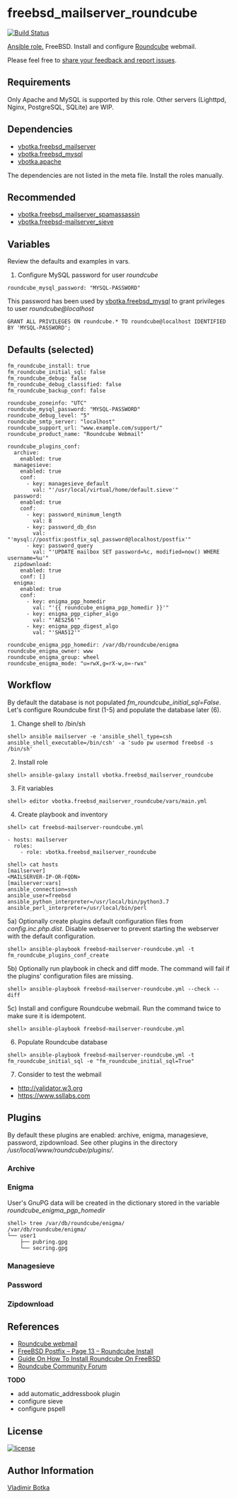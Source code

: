 # freebsd_mailserver_roundcube

[![Build Status](https://travis-ci.org/vbotka/ansible-freebsd-mailserver-roundcube.svg?branch=master)](https://travis-ci.org/vbotka/freebsd-mailserver-roundcube)

[Ansible role.](https://galaxy.ansible.com/vbotka/freebsd_mailserver_roundcube/) FreeBSD. Install and configure [Roundcube](https://roundcube.net/) webmail.

Please feel free to [share your feedback and report issues](https://github.com/vbotka/ansible-freebsd-mailserver-roundcube/issues).

## Requirements

Only Apache and MySQL is supported by this role. Other servers (Lighttpd, Nginx, PostgreSQL, SQLite) are WIP.


## Dependencies

- [vbotka.freebsd_mailserver](https://galaxy.ansible.com/vbotka/freebsd_mailserver/)
- [vbotka.freebsd_mysql](https://galaxy.ansible.com/vbotka/freebsd_mysql/)
- [vbotka.apache](https://galaxy.ansible.com/vbotka/apache/)

The dependencies are not listed in the meta file. Install the roles manually.


## Recommended

- [vbotka.freebsd_mailserver_spamassassin](https://galaxy.ansible.com/vbotka/freebsd_mailserver_spamassassin/)
- [vbotka.freebsd-mailserver_sieve](https://galaxy.ansible.com/vbotka/freebsd_mailserver_sieve/)


## Variables

Review the defaults and examples in vars.


1) Configure MySQL password for user *roundcube*

```
roundcube_mysql_password: "MYSQL-PASSWORD"
```
This password has been used by [vbotka.freebsd_mysql](https://galaxy.ansible.com/vbotka/freebsd_mysql/) to grant privileges to user *roundcube@localhost*
```
GRANT ALL PRIVILEGES ON roundcube.* TO roundcube@localhost IDENTIFIED BY 'MYSQL-PASSWORD';
```


## Defaults (selected)

```
fm_roundcube_install: true
fm_roundcube_initial_sql: false
fm_roundcube_debug: false
fm_roundcube_debug_classified: false
fm_roundcube_backup_conf: false

roundcube_zoneinfo: "UTC"
roundcube_mysql_password: "MYSQL-PASSWORD"
roundcube_debug_level: "5"
roundcube_smtp_server: "localhost"
roundcube_support_url: "www.example.com/support/"
roundcube_product_name: "Roundcube Webmail"

roundcube_plugins_conf:
  archive:
    enabled: true
  managesieve:
    enabled: true
    conf:
      - key: managesieve_default
        val: "'/usr/local/virtual/home/default.sieve'"
  password:
    enabled: true
    conf:
      - key: password_minimum_length
        val: 8
      - key: password_db_dsn
        val: "'mysql://postfix:postfix_sql_password@localhost/postfix'"
      - key: password_query
        val: "'UPDATE mailbox SET password=%c, modified=now() WHERE username=%u'"
  zipdownload:
    enabled: true
    conf: []
  enigma:
    enabled: true
    conf:
      - key: enigma_pgp_homedir
        val: "'{{ roundcube_enigma_pgp_homedir }}'"
      - key: enigma_pgp_cipher_algo
        val: "'AES256'"
      - key: enigma_pgp_digest_algo
        val: "'SHA512'"

roundcube_enigma_pgp_homedir: /var/db/roundcube/enigma
roundcube_enigma_owner: www
roundcube_enigma_group: wheel
roundcube_enigma_mode: "u=rwX,g=rX-w,o=-rwx"

```


## Workflow

By default the database is not populated *fm_roundcube_initial_sql=False*. Let's configure Roundcube first (1-5) and populate the database later (6).

1) Change shell to /bin/sh

```
shell> ansible mailserver -e 'ansible_shell_type=csh ansible_shell_executable=/bin/csh' -a 'sudo pw usermod freebsd -s /bin/sh'
```

2) Install role

```
shell> ansible-galaxy install vbotka.freebsd_mailserver_roundcube
```

3) Fit variables

```
shell> editor vbotka.freebsd_mailserver_roundcube/vars/main.yml
```

4) Create playbook and inventory

```
shell> cat freebsd-mailserver-roundcube.yml

- hosts: mailserver
  roles:
    - role: vbotka.freebsd_mailserver_roundcube
```

```
shell> cat hosts
[mailserver]
<MAILSERVER-IP-OR-FQDN>
[mailserver:vars]
ansible_connection=ssh
ansible_user=freebsd
ansible_python_interpreter=/usr/local/bin/python3.7
ansible_perl_interpreter=/usr/local/bin/perl
```

5a) Optionally create plugins default configuration files from *config.inc.php.dist*. Disable webserver to prevent starting the webserver with the default configuration.

```
shell> ansible-playbook freebsd-mailserver-roundcube.yml -t fm_roundcube_plugins_conf_create
```

5b) Optionally run playbook in check and diff mode. The command will fail if the plugins' configuration files are missing.

```
shell> ansible-playbook freebsd-mailserver-roundcube.yml --check --diff
```

5c) Install and configure Roundcube webmail. Run the command twice to make sure it is idempotent.

```
shell> ansible-playbook freebsd-mailserver-roundcube.yml
```

6) Populate Roundcube database

```
shell> ansible-playbook freebsd-mailserver-roundcube.yml -t fm_roundcube_initial_sql -e "fm_roundcube_initial_sql=True"
```

7) Consider to test the webmail

- http://validator.w3.org
- https://www.ssllabs.com


## Plugins

By default these plugins are enabled: archive, enigma, managesieve, password, zipdownload. See other plugins in the directory */usr/local/www/roundcube/plugins/*.

### Archive

### Enigma

User's GnuPG data will be created in the dictionary stored in the variable *roundcube_enigma_pgp_homedir*

```
shell> tree /var/db/roundcube/enigma/
/var/db/roundcube/enigma/
└── user1
    ├── pubring.gpg
    └── secring.gpg
```

### Managesieve

### Password

### Zipdownload


## References

- [Roundcube webmail](https://roundcube.net/)
- [FreeBSD Postfix – Page 13 – Roundcube Install](http://www.purplehat.org/?page_id=20)
- [Guide On How To Install Roundcube On FreeBSD](http://www.xfiles.dk/guide-on-how-to-install-roundcube-on-freebsd/)
- [Roundcube Community Forum](http://www.roundcubeforum.net/)


**TODO**

- add automatic_addressbook plugin
- configure sieve
- configure pspell


## License

[![license](https://img.shields.io/badge/license-BSD-red.svg)](https://www.freebsd.org/doc/en/articles/bsdl-gpl/article.html)


## Author Information

[Vladimir Botka](https://botka.link)
